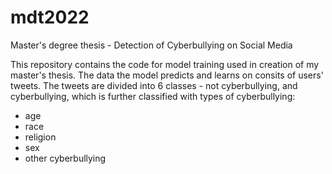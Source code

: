 # mdt2022
Master's degree thesis - Detection of Cyberbullying on Social Media

This repository contains the code for model training used in creation of my master's thesis. 
The data the model predicts and learns on consits of users' tweets. The tweets are divided into 6 classes - not cyberbullying, and cyberbullying, which is further classified with types of cyberbullying:
- age
- race
- religion
- sex
- other cyberbullying
